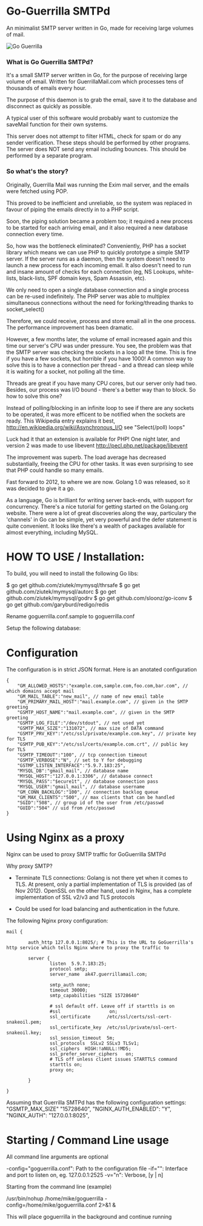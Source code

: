 
Go-Guerrilla SMTPd
====================

An minimalist SMTP server written in Go, made for receiving large volumes of mail.

![Go Guerrilla](https://raw.github.com/flashmob/go-guerrilla/master/GoGuerrilla.png)

### What is Go Guerrilla SMTPd?

It's a small SMTP server written in Go, for the purpose of receiving large volume of email.
Written for GuerrillaMail.com which processes tens of thousands of emails
every hour.

The purpose of this daemon is to grab the email, save it to the database
and disconnect as quickly as possible.

A typical user of this software would probably want to customize the saveMail function for
their own systems.

This server does not attempt to filter HTML, check for spam or do any sender 
verification. These steps should be performed by other programs.
The server does NOT send any email including bounces. This should
be performed by a separate program.


### So what's the story?

Originally, Guerrilla Mail was running the Exim mail server, and the emails
were fetched using POP.

This proved to be inefficient and unreliable, so the system was replaced in 
favour of piping the emails directly in to a PHP script.

Soon, the piping solution  became a problem too; it required a new process to 
be started for each arriving email, and it also required a new database 
connection every time. 

So, how was the bottleneck eliminated? Conveniently, PHP has a socket 
library which means we can use PHP to quickly prototype a simple SMTP server.
If the server runs as a daemon, then the system doesn't need to launch a new 
process for each incoming email. It also doesn't need to run and insane amount 
of checks for each connection (eg, NS Lookups, white-lists, black-lists, SPF
domain keys, Spam Assassin, etc).

We only need to open a single database connection and a single process can be 
re-used indefinitely. The PHP server was able to multiplex simultaneous 
connections without the need for forking/threading thanks to socket_select()

Therefore, we could receive, process and store email all in the one process.
The performance improvement has been dramatic. 

However, a few months later, the volume of email increased again and
this time our server's CPU was under pressure. You see, the problem was that
the SMTP server was checking the sockets in a loop all the time. This is fine
if you have a few sockets, but horrible if you have 1000! A common way to solve
this is to have a connection per thread - and a thread can sleep while it is
waiting for a socket, not polling all the time.

Threads are great if you have many CPU cores, but our server only had two.
Besides, our process was I/O bound - there's a better way than to block.
So how to solve this one? 

Instead of polling/blocking in an infinite loop to see if there are any sockets to be 
operated, it was more efficent to be notified when the sockets are ready.
This Wikipedia entry explains it best, 
http://en.wikipedia.org/wiki/Asynchronous_I/O see "Select(/poll) loops"

Luck had it that an extension is available for PHP! One night later, and version 2 was made
to use libevent http://pecl.php.net/package/libevent

The improvement was superb. The load average has decreased
substantially, freeing the CPU for other tasks. It was even surprising to see that
PHP could handle so many emails.

Fast forward to 2012, to where we are now. Golang 1.0 was released, so it was
decided to give it a go.

As a language, Go is brilliant for writing server back-ends, with support for concurrency. 
There's a nice tutorial for getting started on the Golang.org website. 
There were a lot of great discoveries along the way, particulary the 'channels' 
in Go can be simple, yet very powerful and the defer statement is quite convenient. 
It looks like there's a wealth of packages available for
almost everything, including MySQL.



HOW TO USE / Installation:
===========================

To build, you will need to install the following Go libs:

$ go get github.com/ziutek/mymysql/thrsafe
$ go get github.com/ziutek/mymysql/autorc
$ go get github.com/ziutek/mymysql/godrv
$ go get github.com/sloonz/go-iconv
$ go get github.com/garyburd/redigo/redis

Rename goguerrilla.conf.sample to goguerrilla.conf

Setup the following database:



Configuration
============================================
The configuration is in strict JSON format. Here is an anotated configuration

	{
	    "GM_ALLOWED_HOSTS":"example.com,sample.com,foo.com,bar.com", // which domains accept mail
	    "GM_MAIL_TABLE":"new_mail", // name of new email table
	    "GM_PRIMARY_MAIL_HOST":"mail.example.com", // given in the SMTP greeting
	    "GSMTP_HOST_NAME":"mail.example.com", // given in the SMTP greeting
	    "GSMTP_LOG_FILE":"/dev/stdout", // not used yet
	    "GSMTP_MAX_SIZE":"131072", // max size of DATA command
	    "GSMTP_PRV_KEY":"/etc/ssl/private/example.com.key", // private key for TLS
	    "GSMTP_PUB_KEY":"/etc/ssl/certs/example.com.crt", // public key for TLS
	    "GSMTP_TIMEOUT":"100", // tcp connection timeout
	    "GSMTP_VERBOSE":"N", // set to Y for debugging
	    "GSTMP_LISTEN_INTERFACE":"5.9.7.183:25",
	    "MYSQL_DB":"gmail_mail", // database name
	    "MYSQL_HOST":"127.0.0.1:3306", // database connect
	    "MYSQL_PASS":"$ecure1t", // database connection pass
	    "MYSQL_USER":"gmail_mail", // database username
	    "GM_CONN_BACKLOG":"100", // connection backlog queue
	    "GM_MAX_CLIENTS":"500", // max clients that can be handled
	    "SGID":"508", // group id of the user from /etc/passwd
		"GUID":"504" // uid from /etc/passwd
	}

Using Nginx as a proxy
=========================================================
Nginx can be used to proxy SMTP traffic for GoGuerrilla SMTPd

Why proxy SMTP?

 - Terminate TLS connections: Golang is not there yet when it comes to TLS.
At present, only a partial implementation of TLS is provided (as of Nov 2012). 
OpenSSL on the other hand, used in Nginx, has a complete implementation of
 SSL v2/v3 and TLS protocols

- Could be used for load balancing and authentication in the future.

The following Nginx proxy configuration:


	mail {
	
	        auth_http 127.0.0.1:8025/; # This is the URL to GoGuerrilla's http service which tells Nginx where to proxy the traffic to 
									
	        server {
	                listen  5.9.7.183:25;
	                protocol smtp;
	                server_name  ak47.guerrillamail.com;
	
	                smtp_auth none;
	                timeout 30000;
					smtp_capabilities "SIZE 15728640"
					
					# ssl default off. Leave off if starttls is on
	                #ssl                  on;
	                ssl_certificate      /etc/ssl/certs/ssl-cert-snakeoil.pem;
	                ssl_certificate_key  /etc/ssl/private/ssl-cert-snakeoil.key;
	                ssl_session_timeout  5m;
	                ssl_protocols  SSLv2 SSLv3 TLSv1;
	                ssl_ciphers  HIGH:!aNULL:!MD5;
	                ssl_prefer_server_ciphers   on;
					# TLS off unless client issues STARTTLS command
	                starttls on;
	                proxy on;
	
	        }
	
	}
	
Assuming that Guerrilla SMTPd has the following configuration settings:
	"GSMTP_MAX_SIZE"		  "15728640",
	"NGINX_AUTH_ENABLED":     "Y",
	"NGINX_AUTH":             "127.0.0.1:8025", 


Starting / Command Line usage
==========================================================

All command line arguments are optional

  -config="goguerrilla.conf": Path to the configuration file
  -if="": Interface and port to listen on, eg. 127.0.0.1:2525
  -v="n": Verbose, [y | n]

Starting from the command line (example)

/usr/bin/nohup /home/mike/goguerrilla -config=/home/mike/goguerrilla.conf 2>&1 &

This will place goguerrilla in the background and continue running